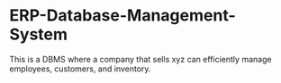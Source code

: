 # ERP-Database-Management-System
This is a DBMS where a company that sells xyz can efficiently manage employees, customers, and inventory. 
